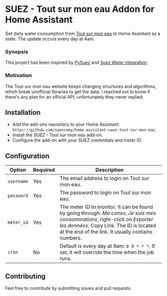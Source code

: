 # SUEZ - Tout sur mon eau Addon for Home Assistant

Get daily water consumption from [Tout sur mon eau](https://www.toutsurmoneau.fr/) to Home Assistant as a state. The update occurs every day at 4am.

### Synopsis

This project has been inspired by [PySuez](https://github.com/ooii/pySuez) and [Suez Water integration](https://www.home-assistant.io/integrations/suez_water/).

### Motivation

The Tout sur mon eau website keeps changing structures and algorithms, which break unofficial libraries to get the data. I reached out to know if there's any plan for an official API, unfortunately they never replied.

## Installation

 - Add the add-ons repository to your Home Assistant: `https://github.com/sannremy/home-assistant-suez-tout-sur-mon-eau`.
 - Install the *SUEZ - Tout sur mon eau* add-on.
 - Configure the add-on with your SUEZ credentials and meter ID.

## Configuration

|Option|Required|Description|
|---------|--------|-----------|
|`username`|Yes|The email address to login on Tout sur mon eau.|
|`password`|Yes|The password to login on Tout sur mon eau.|
|`meter_id`|Yes|The meter ID to monitor. It can be found by going through: *Ma conso*, *Je suis mes consommations*, right-click on *Exporter les données*, Copy Link. The ID is located at the end of the link. It usually contains numbers.|
|`cron`|No|Default is every day at 9am: `0 9 * * *`. If set, it will override the time when the job runs.|

## Contributing

Feel free to contribute by submitting issues and pull requests.
